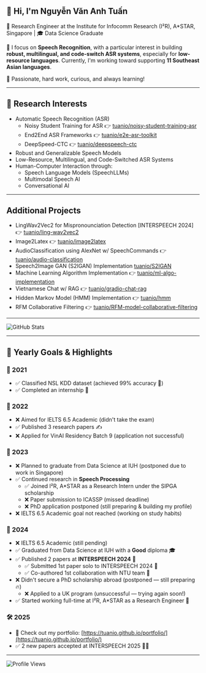 ## 👋 Hi, I'm Nguyễn Văn Anh Tuấn

🔬 Research Engineer at the Institute for Infocomm Research (I²R), A*STAR, Singapore | 🎓 Data Science Graduate 

🎯 I focus on **Speech Recognition**, with a particular interest in building **robust, multilingual, and code-switch ASR systems**, especially for **low-resource languages**. Currently, I'm working toward supporting **11 Southeast Asian languages**.  

💪 Passionate, hard work, curious, and always learning!

---

## 🧠 Research Interests
- Automatic Speech Recognition (ASR)
  - Noisy Student Training for ASR 👉 [tuanio/noisy-student-training-asr](https://github.com/tuanio/noisy-student-training-asr)
  - End2End ASR Frameworks 👉 [tuanio/e2e-asr-toolkit](https://github.com/tuanio/e2e-asr-toolkit)
  - DeepSpeed-CTC 👉 [tuanio/deepspeech-ctc](https://github.com/tuanio/deepspeech-ctc)
- Robust and Generalizable Speech Models
- Low-Resource, Multilingual, and Code-Switched ASR Systems
- Human-Computer Interaction through:
  - Speech Language Models (SpeechLLMs)
  - Multimodal Speech AI
  - Conversational AI
 
---

## Additional Projects
- LingWav2Vec2 for Mispronounciation Detection [INTERSPEECH 2024] 👉 [tuanio/ling-wav2vec2](https://github.com/tuanio/ling-wav2vec2)
- Image2Latex 👉 [tuanio/image2latex](https://github.com/tuanio/image2latex)
- AudioClassification using AlexNet w/ SpeechCommands 👉 [tuanio/audio-classification](https://github.com/tuanio/audio-classification)
- Speech2Image GAN (S2IGAN) Implementation [tuanio/S2IGAN](https://github.com/tuanio/S2IGAN)
- Machine Learning Algorithm Implementation 👉 [tuanio/ml-algo-implementation](https://github.com/tuanio/ml-algo-implementation)
- Vietnamese Chat w/ RAG 👉 [tuanio/gradio-chat-rag](https://github.com/tuanio/gradio-chat-rag)
- Hidden Markov Model (HMM) Implementation 👉 [tuanio/hmm](https://github.com/tuanio/hmm)
- RFM Collaborative Filtering 👉 [tuanio/RFM-model-collaborative-filtering](https://github.com/tuanio/RFM-model-collaborative-filtering)

---

![GitHub Stats](https://github-readme-stats.vercel.app/api?username=tuanio&show_icons=true&theme=transparent)

---

## 📌 Yearly Goals & Highlights

### 🎯 2021
- ✅ Classified NSL KDD dataset (achieved 99% accuracy 🎉)
- ✅ Completed an internship 🤙

### 🎯 2022
- ❌ Aimed for IELTS 6.5 Academic (didn't take the exam)
- ✅ Published 3 research papers ✍️
- ❌ Applied for VinAI Residency Batch 9 (application not successful)

### 🎯 2023
- ❌ Planned to graduate from Data Science at IUH (postponed due to work in Singapore)
- ✅ Continued research in **Speech Processing**
  - ✅ Joined I²R, A*STAR as a Research Intern under the SIPGA scholarship
  - ❌ Paper submission to ICASSP (missed deadline)
  - ❌ PhD application postponed (still preparing & building my profile)
- ❌ IELTS 6.5 Academic goal not reached (working on study habits)

### 🎯 2024
- ❌ IELTS 6.5 Academic (still pending)
- ✅ Graduated from Data Science at IUH with a **Good** diploma 🎓
- ✅ Published 2 papers at **INTERSPEECH 2024** 🎉
  - ✅ Submitted 1st paper solo to INTERSPEECH 2024 🥳
  - ✅ Co-authored 1st collaboration with NTU team 🦁
- ❌ Didn't secure a PhD scholarship abroad (postponed — still preparing 🔥)
  - ❌ Applied to a UK program (unsuccessful — trying again soon!)
- ✅ Started working full-time at I²R, A*STAR as a Research Engineer 🚀

### 🛠️ 2025
- 🔗 Check out my portfolio: [https://tuanio.github.io/portfolio/](https://tuanio.github.io/portfolio/)
- ✅ 2 new papers accepted at INTERSPEECH 2025 🎉👏

---

![Profile Views](https://komarev.com/ghpvc/?username=tuanio&color=blue)
